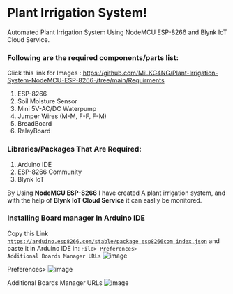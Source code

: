 # Plant Irrigation System!

Automated Plant Irrigation System Using NodeMCU ESP-8266 and Blynk IoT Cloud Service.

### Following are the required components/parts list: 

Click this link for Images : https://github.com/MiLKG4NG/Plant-Irrigation-System-NodeMCU-ESP-8266-/tree/main/Requirments

1. ESP-8266
2. Soil Moisture Sensor
3. Mini 5V-AC/DC Waterpump
4. Jumper Wires (M-M, F-F, F-M)
5. BreadBoard
6. RelayBoard

### Libraries/Packages That Are Required:

1. Arduino IDE
2. ESP-8266 Community
3. Blynk IoT


By Using **NodeMCU ESP-8266** I have created A plant irrigation system, and with the help of **Blynk IoT Cloud Service** it can easliy be monitored.


### Installing Board manager In Arduino IDE

Copy this Link <code>https://arduino.esp8266.com/stable/package_esp8266com_index.json</code> and paste it in Arduino IDE in: <code>File> Preferences> Additional Boards Manager URLs</code>
  ![image](https://user-images.githubusercontent.com/118505354/212991811-6b2b0091-0572-4fd3-93f2-c5c259839444.png)
  
  
  Preferences>
  ![image](https://user-images.githubusercontent.com/118505354/212991942-13a893c7-431a-4201-8a7e-6c7a120baa3a.png)
  
  
  
  Additional Boards Manager URLs
![image](https://user-images.githubusercontent.com/118505354/212992083-201a0dd5-6a0f-4a2a-9e0a-8a78b81b438e.png)


